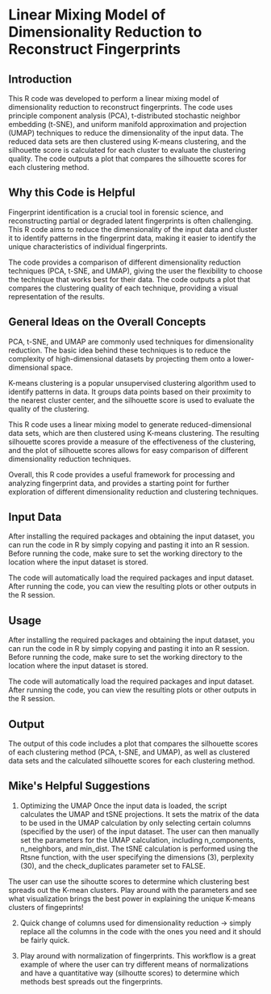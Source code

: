# Linear Mixing Model of Dimensionality Reduction to Reconstruct Fingerprints

## Introduction
 
This R code was developed to perform a linear mixing model of dimensionality reduction to reconstruct fingerprints. The code uses principle component analysis (PCA), t-distributed stochastic neighbor embedding (t-SNE), and uniform manifold approximation and projection (UMAP) techniques to reduce the dimensionality of the input data. The reduced data sets are then clustered using K-means clustering, and the silhouette score is calculated for each cluster to evaluate the clustering quality. The code outputs a plot that compares the silhouette scores for each clustering method.

## Why this Code is Helpful

Fingerprint identification is a crucial tool in forensic science, and reconstructing partial or degraded latent fingerprints is often challenging. This R code aims to reduce the dimensionality of the input data and cluster it to identify patterns in the fingerprint data, making it easier to identify the unique characteristics of individual fingerprints.

The code provides a comparison of different dimensionality reduction techniques (PCA, t-SNE, and UMAP), giving the user the flexibility to choose the technique that works best for their data. The code outputs a plot that compares the clustering quality of each technique, providing a visual representation of the results.

## General Ideas on the Overall Concepts

PCA, t-SNE, and UMAP are commonly used techniques for dimensionality reduction. The basic idea behind these techniques is to reduce the complexity of high-dimensional datasets by projecting them onto a lower-dimensional space.

K-means clustering is a popular unsupervised clustering algorithm used to identify patterns in data. It groups data points based on their proximity to the nearest cluster center, and the silhouette score is used to evaluate the quality of the clustering.

This R code uses a linear mixing model to generate reduced-dimensional data sets, which are then clustered using K-means clustering. The resulting silhouette scores provide a measure of the effectiveness of the clustering, and the plot of silhouette scores allows for easy comparison of different dimensionality reduction techniques.

Overall, this R code provides a useful framework for processing and analyzing fingerprint data, and provides a starting point for further exploration of different dimensionality reduction and clustering techniques.

## Input Data

After installing the required packages and obtaining the input dataset, you can run the code in R by simply copying and pasting it into an R session. Before running the code, make sure to set the working directory to the location where the input dataset is stored.

The code will automatically load the required packages and input dataset. After running the code, you can view the resulting plots or other outputs in the R session.

## Usage

After installing the required packages and obtaining the input dataset, you can run the code in R by simply copying and pasting it into an R session. Before running the code, make sure to set the working directory to the location where the input dataset is stored.

The code will automatically load the required packages and input dataset. After running the code, you can view the resulting plots or other outputs in the R session.

## Output

The output of this code includes a plot that compares the silhouette scores of each clustering method (PCA, t-SNE, and UMAP), as well as clustered data sets and the calculated silhouette scores for each clustering method.

## Mike's Helpful Suggestions

 1. Optimizing the UMAP
Once the input data is loaded, the script calculates the UMAP and tSNE projections. It sets the matrix of the data to be used in the UMAP calculation by only selecting certain columns (specified by the user) of the input dataset. The user can then manually set the parameters for the UMAP calculation, including n_components, n_neighbors, and min_dist. The tSNE calculation is performed using the Rtsne function, with the user specifying the dimensions (3), perplexity (30), and the check_duplicates parameter set to FALSE.

The user can use the sihoutte scores to determine which clustering best spreads out the K-mean clusters. Play around with the parameters and see what visualization brings the best power in explaining the unique K-means clusters of fingeprints!

2. Quick change of columns used for dimensionality reduction -> simply replace all the columns in the code with the ones you need and it should be fairly quick. 

3. Play around with normalization of fingerprints. This workflow is a great example of where the user can try different means of normalizations and have a quantitative way (silhoutte scores) to determine which methods best spreads out the fingerprints. 
